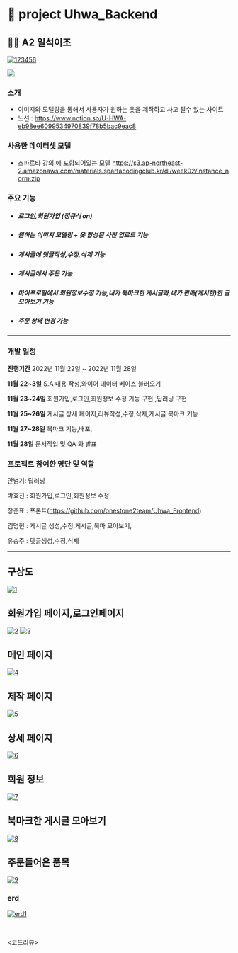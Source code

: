 
  # 🚩 project Uhwa_Backend 
  ## 👩‍💻 A2 일석이조

   <a href="https://imgbb.com/"><img src="https://i.ibb.co/Lttj91M/123456.jpg" alt="123456" border="0"></a>
  <p>
      <img src="https://img.shields.io/badge/Django-4.1.1-green"/>
  </p>

  ###  소개
  - 이미지와 모델링을 통해서 사용자가 원하는 옷을 제작하고 사고 팔수 있는 사이트 
  - 노션 : https://www.notion.so/U-HWA-eb98ee6099534970839f78b5bac9eac8
  
  ###  사용한 데이터셋 모델
  - 스파르타 강의 에 포함되어있는 모델
  https://s3.ap-northeast-2.amazonaws.com/materials.spartacodingclub.kr/dl/week02/instance_norm.zip
  
  ###  주요 기능 
  - ##### 로그인,회원가입 (정규식 on)
  - ##### 원하는 이미지 모델링 + 옷 합성된 사진 업로드 기능
  - ##### 게시글에 댓글작성,수정,삭제 기능
  - ##### 게시글에서 주문 기능
  - ##### 마이프로필에서 회원정보수정 기능,내가 북마크한 게시글과,내가 판매(게시한)한 글 모아보기 기능
  - ##### 주문 상태 변경 가능
  
  
  ***


  ###  개발 일정
  
  **진행기간** 2022년 11월 22일 ~ 2022년 11월 28일

  **11월 22~3일** S.A 내용 작성,와이어 데이터 베이스 불러오기 

  **11월 23~24일** 회원가입,로그인,회원정보 수정 기능 구현 ,딥러닝 구현

  **11월 25~26일** 게시글 상세 페이지,리뷰작성,수정,삭제,게시글 북마크 기능

  **11월 27~28일** 북마크 기능,배포,
  
  **11월 28일** 문서작업 및 QA 와 발표


  ### 프로젝트 참여한 명단 및 역할

  안범기: 딥러닝
  
  박효진 : 회원가입,로그인,회원정보 수정
  
  장준표 : 프론트(https://github.com/onestone2team/Uhwa_Frontend)
  
  김명현 : 게시글 생성,수정,게시글,북마 모아보기,
  
  유승주 : 댓글생성,수정,삭제

  ***
  
    
    
  ##  구상도
  <a href="https://ibb.co/Qp7RLH5"><img src="https://i.ibb.co/5GXymj7/1.png" alt="1" border="0"></a>
   ##  회원가입 페이지,로그인페이지
  <a href="https://imgbb.com/"><img src="https://i.ibb.co/FhGcrgs/2.png" alt="2" border="0"></a>
  <a href="https://imgbb.com/"><img src="https://i.ibb.co/SmR26YL/3.png" alt="3" border="0"></a>
   ##  메인 페이지
  <a href="https://ibb.co/9Zvq21N"><img src="https://i.ibb.co/0sXfZ6c/4.png" alt="4" border="0"></a>
   ## 제작 페이지
  <a href="https://ibb.co/bmVrgsV"><img src="https://i.ibb.co/ZXrh6Br/5.png" alt="5" border="0"></a>
   ##  상세 페이지
  <a href="https://ibb.co/TbH8X9y"><img src="https://i.ibb.co/3M0NXgK/6.png" alt="6" border="0"></a>
   ##  회원 정보
  <a href="https://ibb.co/PNFkCWQ"><img src="https://i.ibb.co/vHV9zdY/7.png" alt="7" border="0"></a>
   ##  북마크한 게시글 모아보기
  <a href="https://ibb.co/QvZtgyR"><img src="https://i.ibb.co/YB6wCHM/8.png" alt="8" border="0"></a>
   ##  주문들어온 품목 
  <a href="https://ibb.co/zHgfhH5"><img src="https://i.ibb.co/BKJsVKP/9.png" alt="9" border="0"></a>
    
    
  </div>
  </details>

  ###  erd

 <a href="https://ibb.co/yfzFRzg"><img src="https://i.ibb.co/TvQMTQP/erd1.png" alt="erd1" border="0"></a>
  


  <br/>
  
  <코드리뷰>
  
  

